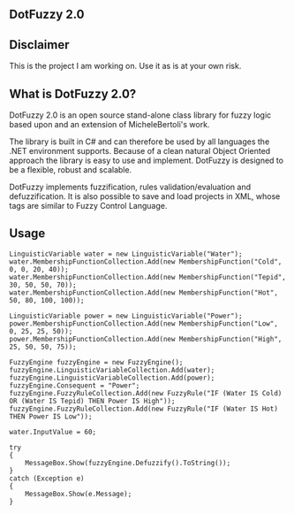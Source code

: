 DotFuzzy 2.0
------------

Disclaimer
----------
This is the project I am working on. Use it as is at your own risk.

What is DotFuzzy 2.0?
---------------------
DotFuzzy 2.0 is an open source stand-alone class library for fuzzy logic based upon and an extension of MicheleBertoli's work. 

The library is built in C# and can therefore be used by all languages the .NET environment supports. Because of a clean natural Object Oriented approach the library is easy to use and implement. DotFuzzy is designed to be a flexible, robust and scalable.

DotFuzzy implements fuzzification, rules validation/evaluation and defuzzification. It is also possible to save and load projects in XML, whose tags are similar to Fuzzy Control Language.


Usage
-----
    LinguisticVariable water = new LinguisticVariable("Water"); 
    water.MembershipFunctionCollection.Add(new MembershipFunction("Cold", 0, 0, 20, 40)); 
    water.MembershipFunctionCollection.Add(new MembershipFunction("Tepid", 30, 50, 50, 70)); 
    water.MembershipFunctionCollection.Add(new MembershipFunction("Hot", 50, 80, 100, 100));

    LinguisticVariable power = new LinguisticVariable("Power"); 
    power.MembershipFunctionCollection.Add(new MembershipFunction("Low", 0, 25, 25, 50)); 
    power.MembershipFunctionCollection.Add(new MembershipFunction("High", 25, 50, 50, 75));

    FuzzyEngine fuzzyEngine = new FuzzyEngine(); 
    fuzzyEngine.LinguisticVariableCollection.Add(water); 
    fuzzyEngine.LinguisticVariableCollection.Add(power); 
    fuzzyEngine.Consequent = "Power"; 
    fuzzyEngine.FuzzyRuleCollection.Add(new FuzzyRule("IF (Water IS Cold) OR (Water IS Tepid) THEN Power IS High")); 
    fuzzyEngine.FuzzyRuleCollection.Add(new FuzzyRule("IF (Water IS Hot) THEN Power IS Low"));

    water.InputValue = 60;

    try 
    { 
        MessageBox.Show(fuzzyEngine.Defuzzify().ToString()); 
    } 
    catch (Exception e) 
    { 
        MessageBox.Show(e.Message); 
    }
